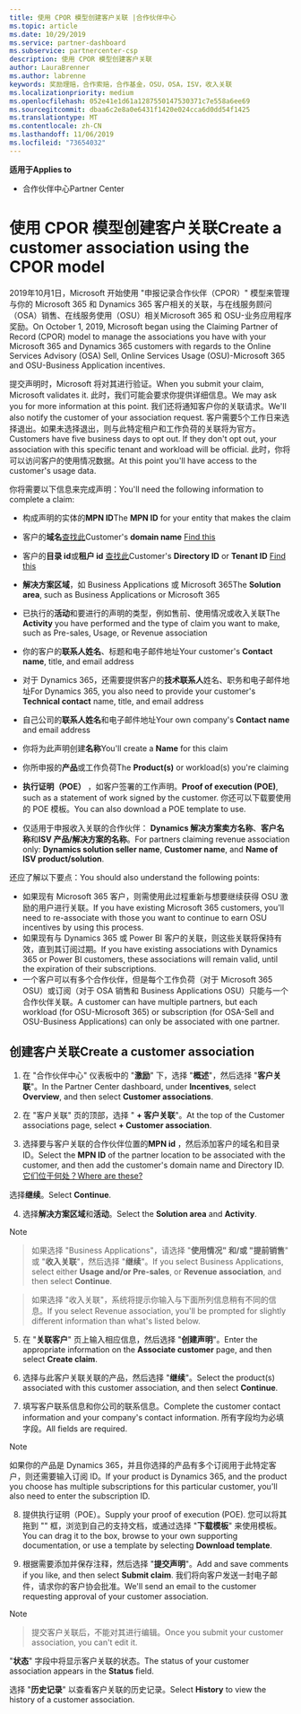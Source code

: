 ```yaml
---
title: 使用 CPOR 模型创建客户关联 |合作伙伴中心
ms.topic: article
ms.date: 10/29/2019
ms.service: partner-dashboard
ms.subservice: partnercenter-csp
description: 使用 CPOR 模型创建客户关联
author: LauraBrenner
ms.author: labrenne
keywords: 奖励理赔，合作索赔，合作基金，OSU，OSA，ISV，收入关联
ms.localizationpriority: medium
ms.openlocfilehash: 052e41e1d61a1287550147530371c7e558a6ee69
ms.sourcegitcommit: dbaa6c2e8a0e6431f1420e024cca6d0dd54f1425
ms.translationtype: MT
ms.contentlocale: zh-CN
ms.lasthandoff: 11/06/2019
ms.locfileid: "73654032"
---
```

<span data-ttu-id="7b998-104">**适用于**</span><span class="sxs-lookup"><span data-stu-id="7b998-104">**Applies to**</span></span>

-  <span data-ttu-id="7b998-105">合作伙伴中心</span><span class="sxs-lookup"><span data-stu-id="7b998-105">Partner Center</span></span>

# <a name="create-a-customer-association-using-the-cpor-model"></a><span data-ttu-id="7b998-106">使用 CPOR 模型创建客户关联</span><span class="sxs-lookup"><span data-stu-id="7b998-106">Create a customer association using the CPOR model</span></span>

<span data-ttu-id="7b998-107">2019年10月1日，Microsoft 开始使用 "申报记录合作伙伴（CPOR）" 模型来管理与你的 Microsoft 365 和 Dynamics 365 客户相关的关联，与在线服务顾问（OSA）销售、在线服务使用（OSU）相关Microsoft 365 和 OSU-业务应用程序奖励。</span><span class="sxs-lookup"><span data-stu-id="7b998-107">On October 1, 2019, Microsoft began using the Claiming Partner of Record (CPOR) model to manage the associations you have with your Microsoft 365 and Dynamics 365 customers with regards to the Online Services Advisory (OSA) Sell, Online Services Usage (OSU)-Microsoft 365 and OSU-Business Application incentives.</span></span>

<span data-ttu-id="7b998-108">提交声明时，Microsoft 将对其进行验证。</span><span class="sxs-lookup"><span data-stu-id="7b998-108">When you submit your claim, Microsoft validates it.</span></span> <span data-ttu-id="7b998-109">此时，我们可能会要求你提供详细信息。</span><span class="sxs-lookup"><span data-stu-id="7b998-109">We may ask you for more information at this point.</span></span> <span data-ttu-id="7b998-110">我们还将通知客户你的关联请求。</span><span class="sxs-lookup"><span data-stu-id="7b998-110">We'll also notify the customer of your association request.</span></span> <span data-ttu-id="7b998-111">客户需要5个工作日来选择退出。如果未选择退出，则与此特定租户和工作负荷的关联将为官方。</span><span class="sxs-lookup"><span data-stu-id="7b998-111">Customers have five business days to opt out. If they don't opt out, your association with this specific tenant and workload will be official.</span></span> <span data-ttu-id="7b998-112">此时，你将可以访问客户的使用情况数据。</span><span class="sxs-lookup"><span data-stu-id="7b998-112">At this point you'll have access to the customer's usage data.</span></span> 

<span data-ttu-id="7b998-113">你将需要以下信息来完成声明：</span><span class="sxs-lookup"><span data-stu-id="7b998-113">You'll need the following information to complete a claim:</span></span>

- <span data-ttu-id="7b998-114">构成声明的实体的**MPN ID**</span><span class="sxs-lookup"><span data-stu-id="7b998-114">The **MPN ID** for your entity that makes the claim</span></span>

- <span data-ttu-id="7b998-115">客户的**域名**[查找此](https://docs.microsoft.com/partner-center/find-customer-domain-name)</span><span class="sxs-lookup"><span data-stu-id="7b998-115">Customer's **domain name** [Find this](https://docs.microsoft.com/partner-center/find-customer-domain-name)</span></span>

- <span data-ttu-id="7b998-116">客户的**目录 id**或**租户 id** [查找此](https://docs.microsoft.com/partner-center/find-customer-domain-name)</span><span class="sxs-lookup"><span data-stu-id="7b998-116">Customer's **Directory ID** or **Tenant ID** [Find this](https://docs.microsoft.com/partner-center/find-customer-domain-name)</span></span>

- <span data-ttu-id="7b998-117">**解决方案区域**，如 Business Applications 或 Microsoft 365</span><span class="sxs-lookup"><span data-stu-id="7b998-117">The **Solution area**, such as Business Applications or Microsoft 365</span></span>

- <span data-ttu-id="7b998-118">已执行的**活动**和要进行的声明的类型，例如售前、使用情况或收入关联</span><span class="sxs-lookup"><span data-stu-id="7b998-118">The **Activity** you have performed and the type of claim you want to make, such as Pre-sales, Usage, or Revenue association</span></span>

- <span data-ttu-id="7b998-119">你的客户的**联系人姓名**、标题和电子邮件地址</span><span class="sxs-lookup"><span data-stu-id="7b998-119">Your customer's **Contact name**, title, and email address</span></span>

- <span data-ttu-id="7b998-120">对于 Dynamics 365，还需要提供客户的**技术联系人**姓名、职务和电子邮件地址</span><span class="sxs-lookup"><span data-stu-id="7b998-120">For Dynamics 365, you also need to provide your customer's **Technical contact** name, title, and email address</span></span>

- <span data-ttu-id="7b998-121">自己公司的**联系人姓名**和电子邮件地址</span><span class="sxs-lookup"><span data-stu-id="7b998-121">Your own company's **Contact name** and email address</span></span>

- <span data-ttu-id="7b998-122">你将为此声明创建**名称**</span><span class="sxs-lookup"><span data-stu-id="7b998-122">You'll create a **Name** for this claim</span></span>

- <span data-ttu-id="7b998-123">你所申报的**产品**或工作负荷</span><span class="sxs-lookup"><span data-stu-id="7b998-123">The **Product(s)** or workload(s) you're claiming</span></span>

- <span data-ttu-id="7b998-124">**执行证明（POE）** ，如客户签署的工作声明。</span><span class="sxs-lookup"><span data-stu-id="7b998-124">**Proof of execution (POE)**, such as a statement of work signed by the customer.</span></span> <span data-ttu-id="7b998-125">你还可以下载要使用的 POE 模板。</span><span class="sxs-lookup"><span data-stu-id="7b998-125">You can also download a POE template to use.</span></span>

- <span data-ttu-id="7b998-126">仅适用于申报收入关联的合作伙伴： **Dynamics 解决方案卖方名称**、**客户名称**和**ISV 产品/解决方案的名称**。</span><span class="sxs-lookup"><span data-stu-id="7b998-126">For partners claiming revenue association only: **Dynamics solution seller name**, **Customer name**, and **Name of ISV product/solution**.</span></span> 

<span data-ttu-id="7b998-127">还应了解以下要点：</span><span class="sxs-lookup"><span data-stu-id="7b998-127">You should also understand the following points:</span></span>
- <span data-ttu-id="7b998-128">如果现有 Microsoft 365 客户，则需使用此过程重新与想要继续获得 OSU 激励的用户进行关联。</span><span class="sxs-lookup"><span data-stu-id="7b998-128">If you have existing Microsoft 365 customers, you'll need to re-associate with those you want to continue to earn OSU incentives by using this process.</span></span>
- <span data-ttu-id="7b998-129">如果现有与 Dynamics 365 或 Power BI 客户的关联，则这些关联将保持有效，直到其订阅过期。</span><span class="sxs-lookup"><span data-stu-id="7b998-129">If you have existing associations with Dynamics 365 or Power BI customers, these associations will remain valid, until the expiration of their subscriptions.</span></span>
- <span data-ttu-id="7b998-130">一个客户可以有多个合作伙伴，但是每个工作负荷（对于 Microsoft 365 OSU）或订阅（对于 OSA 销售和 Business Applications OSU）只能与一个合作伙伴关联。</span><span class="sxs-lookup"><span data-stu-id="7b998-130">A customer can have multiple partners, but each workload (for OSU-Microsoft 365) or subscription (for OSA-Sell and OSU-Business Applications) can only be associated with one partner.</span></span>

## <a name="create-a-customer-association"></a><span data-ttu-id="7b998-131">创建客户关联</span><span class="sxs-lookup"><span data-stu-id="7b998-131">Create a customer association</span></span>
1.  <span data-ttu-id="7b998-132">在 "合作伙伴中心" 仪表板中的 "**激励**" 下，选择 "**概述**"，然后选择 "**客户关联**"。</span><span class="sxs-lookup"><span data-stu-id="7b998-132">In the Partner Center dashboard, under **Incentives**, select **Overview**, and then select **Customer associations**.</span></span> 

2.  <span data-ttu-id="7b998-133">在 "客户关联" 页的顶部，选择 " **+ 客户关联**"。</span><span class="sxs-lookup"><span data-stu-id="7b998-133">At the top of the Customer associations page, select **+ Customer association**.</span></span>

3.  <span data-ttu-id="7b998-134">选择要与客户关联的合作伙伴位置的**MPN id** ，然后添加客户的域名和目录 ID。</span><span class="sxs-lookup"><span data-stu-id="7b998-134">Select the **MPN ID** of the partner location to be associated with the customer, and then add the customer's domain name and Directory ID.</span></span> [<span data-ttu-id="7b998-135">它们位于何处？</span><span class="sxs-lookup"><span data-stu-id="7b998-135">Where are these?</span></span>](https://docs.microsoft.com/partner-center/find-customer-domain-name)

<span data-ttu-id="7b998-136">选择**继续**。</span><span class="sxs-lookup"><span data-stu-id="7b998-136">Select **Continue**.</span></span>

4.  <span data-ttu-id="7b998-137">选择**解决方案区域**和**活动**。</span><span class="sxs-lookup"><span data-stu-id="7b998-137">Select the **Solution area** and **Activity**.</span></span> 

>[!Note]

><span data-ttu-id="7b998-138">如果选择 "Business Applications"，请选择 "**使用情况" 和/或 "提前销售**" 或 "**收入关联**"，然后选择 "**继续**"。</span><span class="sxs-lookup"><span data-stu-id="7b998-138">If you select Business Applications, select either **Usage and/or Pre-sales**, or **Revenue association**, and then select **Continue**.</span></span> 

><span data-ttu-id="7b998-139">如果选择 "收入关联"，系统将提示你输入与下面所列信息稍有不同的信息。</span><span class="sxs-lookup"><span data-stu-id="7b998-139">If you select Revenue association, you'll be prompted for slightly different information than what's listed below.</span></span> 

5.  <span data-ttu-id="7b998-140">在 "**关联客户**" 页上输入相应信息，然后选择 "**创建声明**"。</span><span class="sxs-lookup"><span data-stu-id="7b998-140">Enter the appropriate information on the **Associate customer** page, and then select **Create claim**.</span></span>

6.  <span data-ttu-id="7b998-141">选择与此客户关联关联的产品，然后选择 "**继续**"。</span><span class="sxs-lookup"><span data-stu-id="7b998-141">Select the product(s) associated with this customer association, and then select **Continue**.</span></span>

7.  <span data-ttu-id="7b998-142">填写客户联系信息和你公司的联系信息。</span><span class="sxs-lookup"><span data-stu-id="7b998-142">Complete the customer contact information and your company's contact information.</span></span> <span data-ttu-id="7b998-143">所有字段均为必填字段。</span><span class="sxs-lookup"><span data-stu-id="7b998-143">All fields are required.</span></span> 

>[!Note]

<span data-ttu-id="7b998-144">如果你的产品是 Dynamics 365，并且你选择的产品有多个订阅用于此特定客户，则还需要输入订阅 ID。</span><span class="sxs-lookup"><span data-stu-id="7b998-144">If your product is Dynamics 365, and the product you choose has multiple subscriptions for this particular customer, you'll also need to enter the subscription ID.</span></span>

8.  <span data-ttu-id="7b998-145">提供执行证明（POE）。</span><span class="sxs-lookup"><span data-stu-id="7b998-145">Supply your proof of execution (POE).</span></span> <span data-ttu-id="7b998-146">您可以将其拖到 "" 框，浏览到自己的支持文档，或通过选择 "**下载模板**" 来使用模板。</span><span class="sxs-lookup"><span data-stu-id="7b998-146">You can drag it to the box, browse to your own supporting documentation, or use a template by selecting **Download template**.</span></span> 

9.  <span data-ttu-id="7b998-147">根据需要添加并保存注释，然后选择 "**提交声明**"。</span><span class="sxs-lookup"><span data-stu-id="7b998-147">Add and save comments if you like, and then select **Submit claim**.</span></span> <span data-ttu-id="7b998-148">我们将向客户发送一封电子邮件，请求你的客户协会批准。</span><span class="sxs-lookup"><span data-stu-id="7b998-148">We'll send an email to the customer requesting approval of your customer association.</span></span> 

>[!NOTE]

><span data-ttu-id="7b998-149">提交客户关联后，不能对其进行编辑。</span><span class="sxs-lookup"><span data-stu-id="7b998-149">Once you submit your customer association, you can't edit it.</span></span> 

<span data-ttu-id="7b998-150">"**状态**" 字段中将显示客户关联的状态。</span><span class="sxs-lookup"><span data-stu-id="7b998-150">The status of your customer association appears in the **Status** field.</span></span> 

<span data-ttu-id="7b998-151">选择 "**历史记录**" 以查看客户关联的历史记录。</span><span class="sxs-lookup"><span data-stu-id="7b998-151">Select **History** to view the history of a customer association.</span></span>
